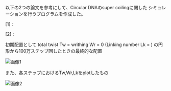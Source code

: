 
以下の2つの論文を参考にして、Circular DNAのsuper coilingに関した
シミュレーションを行うプログラムを作成した。

[1] : 

[2] :

初期配置として
total twist  Tw = 
writhing     Wr = 0 
(Linking number Lk = )
の円形から100万ステップ回したときの最終的な配置

![画像1](./Figure_1.png)

また、各ステップにおけるTw,Wr,Lkをplotしたもの

![画像2](./Figure_2.png)

